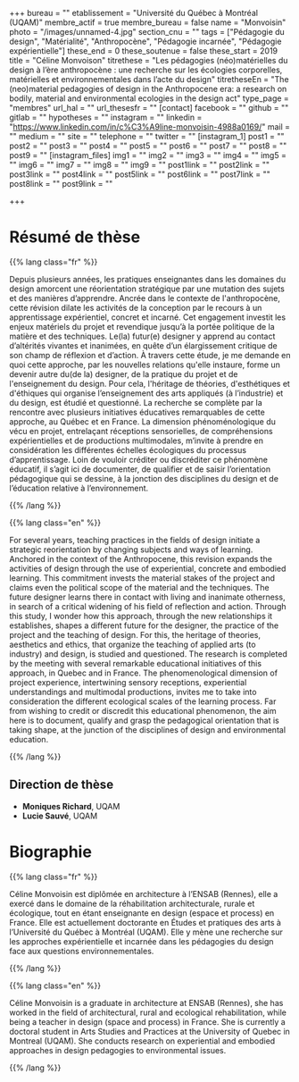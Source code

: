 +++
bureau = ""
etablissement = "Université du Québec à Montréal (UQAM)"
membre_actif = true
membre_bureau = false
name = "Monvoisin"
photo = "/images/unnamed-4.jpg"
section_cnu = ""
tags = ["Pédagogie du design", "Matérialité", "Anthropocène", "Pédagogie incarnée", "Pédagogie expérientielle"]
these_end = 0
these_soutenue = false
these_start = 2019
title = "Céline Monvoison"
titrethese = "Les pédagogies (néo)matérielles du design à l’ère anthropocène : une recherche sur les écologies corporelles, matérielles et environnementales dans l’acte du design"
titretheseEn = "The (neo)material pedagogies of design in the Anthropocene era: a research on bodily, material and environmental ecologies in the design act"
type_page = "membres"
url_hal = ""
url_thesesfr = ""
[contact]
facebook = ""
github = ""
gitlab = ""
hypotheses = ""
instagram = ""
linkedin = "https://www.linkedin.com/in/c%C3%A9line-monvoisin-4988a0169/"
mail = ""
medium = ""
site = ""
telephone = ""
twitter = ""
[instagram_1]
post1 = ""
post2 = ""
post3 = ""
post4 = ""
post5 = ""
post6 = ""
post7 = ""
post8 = ""
post9 = ""
[instagram_files]
img1 = ""
img2 = ""
img3 = ""
img4 = ""
img5 = ""
img6 = ""
img7 = ""
img8 = ""
img9 = ""
post1link = ""
post2link = ""
post3link = ""
post4link = ""
post5link = ""
post6link = ""
post7link = ""
post8link = ""
post9link = ""

+++

<!-- Supprimer les parties non remplies (supprimer les blocks de lang s'il n'y a pas deux langues). Tu es libre d'ajouter ce que tu veux à cette partie -->

# Résumé de thèse

{{% lang class="fr" %}}

Depuis plusieurs années, les pratiques enseignantes dans les domaines du design amorcent une réorientation stratégique par une mutation des sujets et des manières d’apprendre. Ancrée dans le contexte de l'anthropocène, cette révision dilate les activités de la conception par le recours à un apprentissage expérientiel, concret et incarné. Cet engagement investit les enjeux matériels du projet et revendique jusqu’à la portée politique de la matière et des techniques. Le(la) futur(e) designer y apprend au contact d’altérités vivantes et inanimées, en quête d’un élargissement critique de son champ de réflexion et d’action. À travers cette étude, je me demande en quoi cette approche, par les nouvelles relations qu'elle instaure, forme un devenir autre du(de la) designer, de la pratique du projet et de l'enseignement du design. Pour cela, l'héritage de théories, d'esthétiques et d'éthiques qui organise l’enseignement des arts appliqués (à l’industrie) et du design, est étudié et questionné. La recherche se complète par la rencontre avec plusieurs initiatives éducatives remarquables de cette approche, au Québec et en France. La dimension phénoménologique du vécu en projet, entrelaçant réceptions sensorielles, de compréhensions expérientielles et de productions multimodales, m’invite à prendre en considération les différentes échelles écologiques du processus d’apprentissage. Loin de vouloir créditer ou discréditer ce phénomène éducatif, il s’agit ici de documenter, de qualifier et de saisir l’orientation pédagogique qui se dessine, à la jonction des disciplines du design et de l’éducation relative à l’environnement.

{{% /lang %}}

{{% lang class="en" %}}

For several years, teaching practices in the fields of design initiate a strategic reorientation by changing subjects and ways of learning. Anchored in the context of the Anthropocene, this revision expands the activities of design through the use of experiential, concrete and embodied learning. This commitment invests the material stakes of the project and claims even the political scope of the material and the techniques. The future designer learns there in contact with living and inanimate otherness, in search of a critical widening of his field of reflection and action. Through this study, I wonder how this approach, through the new relationships it establishes, shapes a different future for the designer, the practice of the project and the teaching of design. For this, the heritage of theories, aesthetics and ethics, that organize the teaching of applied arts (to industry) and design, is studied and questioned. The research is completed by the meeting with several remarkable educational initiatives of this approach, in Quebec and in France. The phenomenological dimension of project experience, intertwining sensory receptions, experiential understandings and multimodal productions, invites me to take into consideration the different ecological scales of the learning process. Far from wishing to credit or discredit this educational phenomenon, the aim here is to document, qualify and grasp the pedagogical orientation that is taking shape, at the junction of the disciplines of design and environmental education.

{{% /lang %}}

## Direction de thèse

* **Moniques Richard**, UQAM
* **Lucie Sauvé**, UQAM

# Biographie

{{% lang class="fr" %}}

Céline Monvoisin est diplômée en architecture à l’ENSAB (Rennes), elle a exercé dans le domaine de la réhabilitation architecturale, rurale et écologique, tout en étant enseignante en design (espace et process) en France. Elle est actuellement doctorante en Études et pratiques des arts à l’Université du Québec à Montréal (UQAM). Elle y mène une recherche sur les approches expérientielle et incarnée dans les pédagogies du design face aux questions environnementales.

{{% /lang %}}

{{% lang class="en" %}}

Céline Monvoisin is a graduate in architecture at ENSAB (Rennes), she has worked in the field of architectural, rural and ecological rehabilitation, while being a teacher in design (space and process) in France. She is currently a doctoral student in Arts Studies and Practices at the University of Quebec in Montreal (UQAM). She conducts research on experiential and embodied approaches in design pedagogies to environmental issues.

{{% /lang %}}